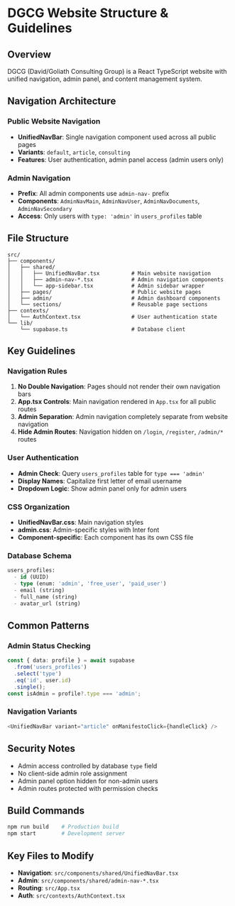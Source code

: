 # DGCG Website Structure & Guidelines

## Overview
DGCG (David/Goliath Consulting Group) is a React TypeScript website with unified navigation, admin panel, and content management system.

## Navigation Architecture

### Public Website Navigation
- **UnifiedNavBar**: Single navigation component used across all public pages
- **Variants**: `default`, `article`, `consulting`
- **Features**: User authentication, admin panel access (admin users only)

### Admin Navigation
- **Prefix**: All admin components use `admin-nav-` prefix
- **Components**: `AdminNavMain`, `AdminNavUser`, `AdminNavDocuments`, `AdminNavSecondary`
- **Access**: Only users with `type: 'admin'` in `users_profiles` table

## File Structure

```
src/
├── components/
│   ├── shared/
│   │   ├── UnifiedNavBar.tsx          # Main website navigation
│   │   ├── admin-nav-*.tsx            # Admin navigation components
│   │   └── app-sidebar.tsx            # Admin sidebar wrapper
│   ├── pages/                         # Public website pages
│   ├── admin/                         # Admin dashboard components
│   └── sections/                      # Reusable page sections
├── contexts/
│   └── AuthContext.tsx                # User authentication state
└── lib/
    └── supabase.ts                    # Database client
```

## Key Guidelines

### Navigation Rules
1. **No Double Navigation**: Pages should not render their own navigation bars
2. **App.tsx Controls**: Main navigation rendered in `App.tsx` for all public routes
3. **Admin Separation**: Admin navigation completely separate from website navigation
4. **Hide Admin Routes**: Navigation hidden on `/login`, `/register`, `/admin/*` routes

### User Authentication
- **Admin Check**: Query `users_profiles` table for `type === 'admin'`
- **Display Names**: Capitalize first letter of email username
- **Dropdown Logic**: Show admin panel only for admin users

### CSS Organization
- **UnifiedNavBar.css**: Main navigation styles
- **admin.css**: Admin-specific styles with Inter font
- **Component-specific**: Each component has its own CSS file

### Database Schema
```sql
users_profiles:
  - id (UUID)
  - type (enum: 'admin', 'free_user', 'paid_user')
  - email (string)
  - full_name (string)
  - avatar_url (string)
```

## Common Patterns

### Admin Status Checking
```typescript
const { data: profile } = await supabase
  .from('users_profiles')
  .select('type')
  .eq('id', user.id)
  .single();
const isAdmin = profile?.type === 'admin';
```

### Navigation Variants
```typescript
<UnifiedNavBar variant="article" onManifestoClick={handleClick} />
```

## Security Notes
- Admin access controlled by database `type` field
- No client-side admin role assignment
- Admin panel option hidden for non-admin users
- Admin routes protected with permission checks

## Build Commands
```bash
npm run build    # Production build
npm start        # Development server
```

## Key Files to Modify
- **Navigation**: `src/components/shared/UnifiedNavBar.tsx`
- **Admin**: `src/components/shared/admin-nav-*.tsx`
- **Routing**: `src/App.tsx`
- **Auth**: `src/contexts/AuthContext.tsx` 